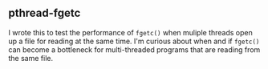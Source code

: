 ## pthread-fgetc

I wrote this to test the performance of `fgetc()` when muliple threads open up a file for reading at the same time. I'm curious about when and if `fgetc()` can become a bottleneck for multi-threaded programs that are reading from the same file.
